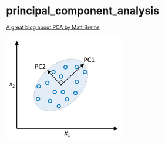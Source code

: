 # principal_component_analysis

[A great blog about PCA by Matt Brems](https://towardsdatascience.com/a-one-stop-shop-for-principal-component-analysis-5582fb7e0a9c)

![principal_component_analysis](https://github.com/NoriKaneshige/principal_component_analysis/blob/master/principal_component_analysis.png)

